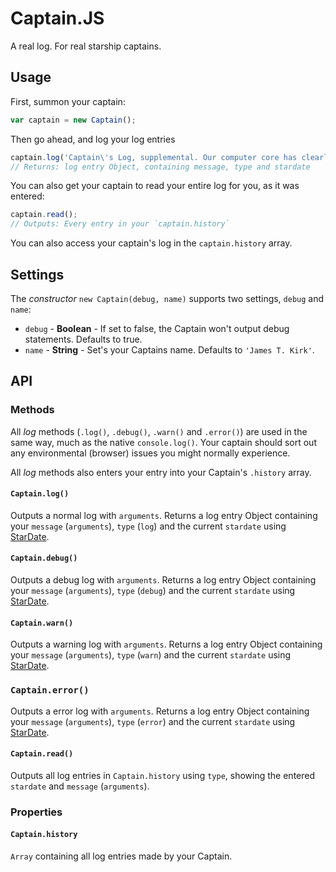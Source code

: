 # Captain.JS

A real log. For real starship captains.

## Usage

First, summon your captain:

```js
var captain = new Captain();
```

Then go ahead, and log your log entries

```js
captain.log('Captain\'s Log, supplemental. Our computer core has clearly been tampered with and yet there is no sign of a breach of security on board. We have engines back and will attempt to complete our mission.');
// Returns: log entry Object, containing message, type and stardate
```

You can also get your captain to read your entire log for you, as it was entered:

```js
captain.read();
// Outputs: Every entry in your `captain.history`
```

You can also access your captain's log in the `captain.history` array.

## Settings

The *constructor* `new Captain(debug, name)` supports two settings, `debug` and `name`:

- `debug` - **Boolean** - If set to false, the Captain won't output debug statements. Defaults to true.
- `name` - **String** - Set's your Captains name. Defaults to `'James T. Kirk'`.


## API

### Methods

All *log* methods (`.log()`, `.debug()`, `.warn()` and `.error()`) are used in the same way, much as the native `console.log()`. Your captain should sort out any environmental (browser) issues you might normally experience. 

All *log* methods also enters your entry into your Captain's `.history` array.

#### `Captain.log()`

Outputs a normal log with `arguments`. Returns a log entry Object containing your `message` (`arguments`), `type` (`log`) and the current `stardate` using [StarDate](https://www.npmjs.com/package/stardate).

#### `Captain.debug()`

Outputs a debug log with `arguments`. Returns a log entry Object containing your `message` (`arguments`), `type` (`debug`) and the current `stardate` using [StarDate](https://www.npmjs.com/package/stardate).

#### `Captain.warn()`

Outputs a warning log with `arguments`. Returns a log entry Object containing your `message` (`arguments`), `type` (`warn`) and the current `stardate` using [StarDate](https://www.npmjs.com/package/stardate).

### `Captain.error()`

Outputs a error log with `arguments`. Returns a log entry Object containing your `message` (`arguments`), `type` (`error`) and the current `stardate` using [StarDate](https://www.npmjs.com/package/stardate).

#### `Captain.read()`

Outputs all log entries in `Captain.history` using `type`, showing the entered `stardate` and `message` (`arguments`).

### Properties

#### `Captain.history`

`Array` containing all log entries made by your Captain.